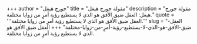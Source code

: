 +++
author = "جورج هيغل"
title = "مقولة جورج هيغل"
description = "مقولة جورج هيغل: العقل ضيق الأفق هو الذي لا يستطيع رؤية أمرٍ من زوايا مختلفة."
quote = '''العقل ضيق الأفق هو الذي لا يستطيع رؤية أمرٍ من زوايا مختلفة.''' 
slug = "العقل-ضيق-الأفق-هو-الذي-لا-يستطيع-رؤية-أمرٍ-من-زوايا-مختلفة"
+++
العقل ضيق الأفق هو الذي لا يستطيع رؤية أمرٍ من زوايا مختلفة.
